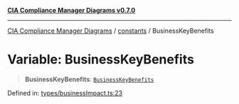 [**CIA Compliance Manager Diagrams v0.7.0**](../../README.md)

***

[CIA Compliance Manager Diagrams](../../modules.md) / [constants](../README.md) / BusinessKeyBenefits

# Variable: BusinessKeyBenefits

> **BusinessKeyBenefits**: [`BusinessKeyBenefits`](../interfaces/BusinessKeyBenefits.md)

Defined in: [types/businessImpact.ts:23](https://github.com/Hack23/cia-compliance-manager/blob/5a46a25cd2e09ba091444827f045b3618a447654/src/types/businessImpact.ts#L23)

